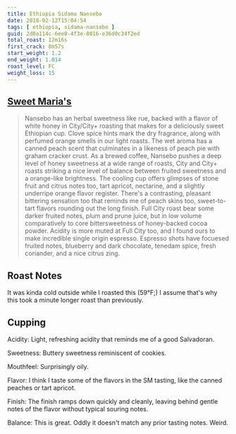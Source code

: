 ```yaml
---
title: Ethiopia Sidama Nansebo 
date: 2018-02-12T15:04:54
tags: [ ethiopia, sidama-nansebo ]
guid: 2d0a114c-6ee0-4f3e-8016-e36d0c34f2ed
total_roast: 12m16s
first_crack: 8m57s
start_weight: 1.2
end_weight: 1.014
roast_level: FC
weight_loss: 15
---
```


## [Sweet Maria's][sm]

[sm]: https://www.sweetmarias.com/product/ethiopia-sidama-nansebo

> Nansebo has an herbal sweetness like rue, backed with a flavor of white honey
> in City/City+ roasting that makes for a deliciously sweet Ethiopian cup. Clove
> spice hints mark the dry fragrance, along with perfumed orange smells in our
> light roasts. The wet aroma has a canned peach scent that culminates in a
> likeness of peach pie with graham cracker crust. As a brewed coffee, Nansebo
> pushes a deep level of honey sweetness at a wide range of roasts, City and
> City+ roasts striking a nice level of balance between fruited sweetness and a
> orange-like brightness. The cooling cup offers glimpses of stone fruit and
> citrus notes too, tart apricot, nectarine, and a slightly underripe orange
> flavor register. There's a contrasting, pleasant bittering sensation too that
> reminds me of peach skins too, sweet-to-tart flavors rounding out the long
> finish. Full City roast bear some darker fruited notes, plum and prune juice,
> but in low volume comparatively to core bittersweetness of honey-backed cocoa
> powder. Acidity is more muted at Full City too, and I found ours to make
> incredible single origin espresso. Espresso shots have focuesed fruited notes,
> blueberry and dark chocolate, tenedam spice, fresh coriander, and a nice
> citrus zing.

## Roast Notes

It was kinda cold outside while I roasted this (59°F;) I assume that's why this
took a minute longer roast than previously.

## Cupping

Acidity: Light, refreshing acidity that reminds me of a good Salvadoran.

Sweetness: Buttery sweetness reminiscent of cookies.

Mouthfeel: Surprisingly oily.

Flavor: I think I taste some of the flavors in the SM tasting, like the canned
peaches or tart apricot.

Finish: The finish ramps down quickly and cleanly, leaving behind gentle notes
of the flavor without typical souring notes.

Balance: This is great.  Oddly it doesn't match any prior tasting notes.  Weird.
